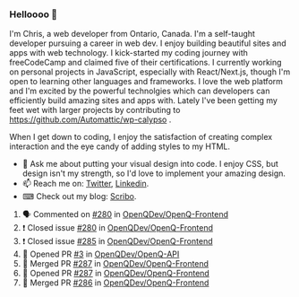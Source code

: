 ### Helloooo 👋

I'm Chris, a web developer from Ontario, Canada. I'm a self-taught developer pursuing a career in web dev. I enjoy building beautiful sites and apps with web technology.
I kick-started my coding journey with freeCodeCamp and claimed five of their certifications.  I currently working on personal projects in JavaScript, especially with React/Next.js, though I'm open to learning other languages and frameworks. I love the web platform and I'm excited by the powerful technolgies which can developers can efficiently build amazing sites and apps with. Lately I've been getting my feet wet with larger projects by contributing to https://github.com/Automattic/wp-calypso .

When I get down to coding, I enjoy the satisfaction of creating complex interaction and the eye candy of adding styles to my HTML. 

- 💬 Ask me about putting your visual design into code. I enjoy CSS, but design isn't my strength, so I'd love to implement your amazing design.
- 📫 Reach me on: [Twitter](https://twitter.com/Christo28120856), [Linkedin](https://www.linkedin.com/in/christopher-stevers-07b9a5204/).
- ⌨ Check out my blog: [Scribo](https://christopherstevers.cf).
<!--
**Christopher-Stevers/Christopher-Stevers** is a ✨ _special_ ✨ repository because its `README.md` (this file) appears on your GitHub profile.

Here are some ideas to get you started:

- 🔭 I’m currently working on ...
- 🌱 I’m currently learning ...
- 👯 I’m looking to collaborate on ...
- 🤔 I’m looking for help with ...
- 😄 Pronouns: ...
- ⚡ Fun fact: ...
-->

<!--START_SECTION:activity-->
1. 🗣 Commented on [#280](https://github.com/OpenQDev/OpenQ-Frontend/issues/280) in [OpenQDev/OpenQ-Frontend](https://github.com/OpenQDev/OpenQ-Frontend)
2. ❗️ Closed issue [#280](https://github.com/OpenQDev/OpenQ-Frontend/issues/280) in [OpenQDev/OpenQ-Frontend](https://github.com/OpenQDev/OpenQ-Frontend)
3. ❗️ Closed issue [#285](https://github.com/OpenQDev/OpenQ-Frontend/issues/285) in [OpenQDev/OpenQ-Frontend](https://github.com/OpenQDev/OpenQ-Frontend)
4. 💪 Opened PR [#3](https://github.com/OpenQDev/OpenQ-API/pull/3) in [OpenQDev/OpenQ-API](https://github.com/OpenQDev/OpenQ-API)
5. 🎉 Merged PR [#287](https://github.com/OpenQDev/OpenQ-Frontend/pull/287) in [OpenQDev/OpenQ-Frontend](https://github.com/OpenQDev/OpenQ-Frontend)
6. 💪 Opened PR [#287](https://github.com/OpenQDev/OpenQ-Frontend/pull/287) in [OpenQDev/OpenQ-Frontend](https://github.com/OpenQDev/OpenQ-Frontend)
7. 🎉 Merged PR [#286](https://github.com/OpenQDev/OpenQ-Frontend/pull/286) in [OpenQDev/OpenQ-Frontend](https://github.com/OpenQDev/OpenQ-Frontend)
<!--END_SECTION:activity-->
